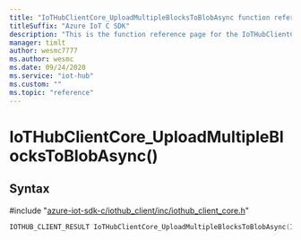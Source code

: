 ```yaml
---                             
title: "IoTHubClientCore_UploadMultipleBlocksToBlobAsync function reference | Microsoft Docs" 
titleSuffix: "Azure IoT C SDK"            
description: "This is the function reference page for the IoTHubClientCore_UploadMultipleBlocksToBlobAsync() function in the Azure IoT C SDK. This SDK is used with Azure IoT Hub and Azure IoT Hub Device Provisioning Service"            
manager: timlt                 
author: wesmc7777              
ms.author: wesmc               
ms.date: 09/24/2020                    
ms.service: "iot-hub"             
ms.custom: ""                
ms.topic: "reference"        
---                            
```


# IoTHubClientCore_UploadMultipleBlocksToBlobAsync()

## Syntax

\#include "[azure-iot-sdk-c/iothub_client/inc/iothub_client_core.h](../iothub-client-core-h.md)"  
```C
IOTHUB_CLIENT_RESULT IoTHubClientCore_UploadMultipleBlocksToBlobAsync(IOTHUB_CLIENT_CORE_HANDLE  MU_C2);
```

